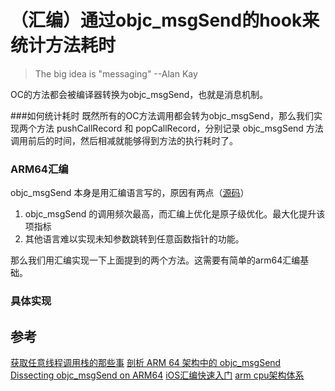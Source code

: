 # （汇编）通过objc_msgSend的hook来统计方法耗时

> The big idea is "messaging"
                            --Alan Kay
                            
                            
OC的方法都会被编译器转换为objc_msgSend，也就是消息机制。

###如何统计耗时
既然所有的OC方法调用都会转为objc_msgSend，那么我们实现两个方法 pushCallRecord 和 popCallRecord，分别记录 objc_msgSend 方法调用前后的时间，然后相减就能够得到方法的执行耗时了。

### ARM64汇编

objc_msgSend 本身是用汇编语言写的，原因有两点（[源码](https://opensource.apple.com/source/objc4/objc4-723/runtime/Messengers.subproj/)）
1. objc_msgSend 的调用频次最高，而汇编上优化是原子级优化。最大化提升该项指标
2. 其他语言难以实现未知参数跳转到任意函数指针的功能。

那么我们用汇编实现一下上面提到的两个方法。这需要有简单的arm64汇编基础。
### 具体实现







## 参考
[获取任意线程调用栈的那些事](https://bestswifter.com/callstack/)
[剖析 ARM 64 架构中的 objc_msgSend](https://swift.gg/2018/08/06/friday-qa-2017-06-30-dissecting-objc_msgsend-on-arm64/)
[Dissecting objc_msgSend on ARM64](https://www.mikeash.com/pyblog/friday-qa-2017-06-30-dissecting-objc_msgsend-on-arm64.html)
[iOS汇编快速入门](https://github.com/LeoMobileDeveloper/Blogs/blob/master/Basic/iOS%20assembly%20toturial%20part%201.md)
[arm cpu架构体系](https://blog.csdn.net/feifei_csdn/article/details/83108564)